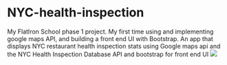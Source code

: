 # NYC-health-inspection
My FlatIron School phase 1 project. My first time using and implementing google maps API, and building a front end UI with Bootstrap.
An app that displays NYC restaurant health inspection stats using Google maps api and the NYC Health Inspection Database API and bootstrap for front end UI
![](demo.gif)
